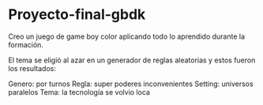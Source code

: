 # Proyecto-final-gbdk
Creo un juego de game boy color aplicando todo lo aprendido durante la formación.

El tema se eligió al azar en un generador de reglas aleatorias y estos fueron los resultados:

Genero: por turnos
Regla: super poderes inconvenientes
Setting: universos paralelos
Tema: la tecnología se volvio loca
